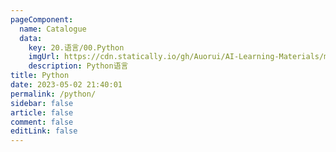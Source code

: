 ```yaml
---
pageComponent:
  name: Catalogue
  data:
    key: 20.语言/00.Python
    imgUrl: https://cdn.statically.io/gh/Auorui/AI-Learning-Materials/main/webbg/python.png
    description: Python语言
title: Python
date: 2023-05-02 21:40:01
permalink: /python/
sidebar: false
article: false
comment: false
editLink: false
---
```

